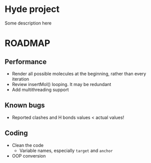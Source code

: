 # Hyde project
Some description here

ROADMAP
=======
## Performance
* Render all possible molecules at the beginning, rather than every iteration
* Review insertMol() looping. It may be redundant
* Add multithreading support

## Known bugs
* Reported clashes and H bonds values < actual values!

## Coding
* Clean the code
	- Variable names, especially `target` and `anchor`
* OOP conversion
